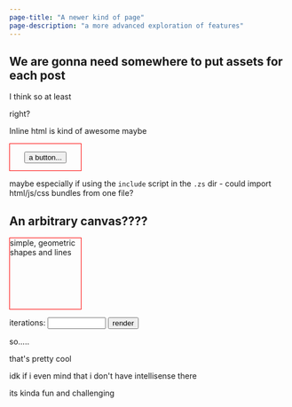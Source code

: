 ```yaml
---
page-title: "A newer kind of page"
page-description: "a more advanced exploration of features"
---
```


## We are gonna need somewhere to put assets for each post
I think so at least


right?

Inline html is kind of awesome maybe 

<style>
  .my-new-div {
    border: 1px solid red;
    width: 128px;
    height: 48px;

    display: flex;
    align-items: center;
    justify-content: center
  }

</style>

<script>
  function anExampleFunction() {
    alert("javascript!!!")
  }
</script>

<div id="my-new-div" class="my-new-div">
  <button onclick="anExampleFunction()">a button...</button>
</div>

maybe especially if using the `include` script in the `.zs` dir - could import html/js/css bundles from one file?


## An arbitrary canvas????

<!-- styles -->
<style>
  .arbitrary-div {
    border: 1px solid red;
    width: 128px;
    height: 128px;

    display: flex;
    align-items: center;
    justify-content: center
  }
</style>

<!-- structure -->
<div id="arbitrary-div" class="arbitrary-div">
  <canvas id="arbitrary-canvas" width="128" height="128"> simple, geometric shapes and lines </canvas>
</div>

<label for="iterations">iterations:</label>
<input type="text" id="iterations" name="iterations" size="10" />
<button onclick="doRender()">render</button>

<!-- behavior -->
<script>

  function doRender() {
    
    let iters = document.getElementById("iterations").value

    // embedded Sierpiński triangle
    const canvas = document.getElementById("arbitrary-canvas")
    if (canvas.getContext) {
      const ctx = canvas.getContext("2d");
      ctx.fillStyle = "black";
      ctx.fillRect(0, 0, 128, 128);

      ctx.fillStyle = "white";
      let point_size = 1;
      let margin_size = 16;

      // starting points
      let points = [
        {x: margin_size, y: canvas.height - margin_size},
        {x: canvas.width - margin_size, y: canvas.height - margin_size},
        {x: canvas.width/2, y: margin_size},
      ]

      let last_point = points[0]
      for (let p = 0; p < points.length; p++) {
        let pt = points[p]
        ctx.beginPath();
        ctx.ellipse(pt.x, pt.y, point_size, point_size, 0, 0, 2 * Math.PI);
        ctx.stroke();
        ctx.fill();
      }

      for (let i = 0; i < iters; i++) {

        nextIdx = Math.floor(Math.random() * 3);
        next_target = points[nextIdx]

        next_pt = {x: (last_point.x + next_target.x)/2, y: (last_point.y + next_target.y)/2}
        ctx.beginPath();
        ctx.ellipse(next_pt.x, next_pt.y, point_size, point_size, 0, 0, 2 * Math.PI);
        ctx.stroke();
        ctx.fill();
      
        last_point = next_pt
      }
    }
  }

</script>

so.....

that's pretty cool

idk if i even mind that i don't have intellisense there 

its kinda fun and challenging




